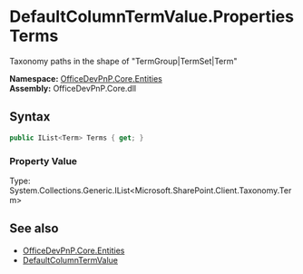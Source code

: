 # DefaultColumnTermValue.Properties Terms
Taxonomy paths in the shape of "TermGroup|TermSet|Term"  

**Namespace:** [OfficeDevPnP.Core.Entities](OfficeDevPnP.Core.Entities.md)  
**Assembly:** OfficeDevPnP.Core.dll  
## Syntax
```C#
public IList<Term> Terms { get; }
```

### Property Value
Type: System.Collections.Generic.IList<Microsoft.SharePoint.Client.Taxonomy.Term>  

## See also
- [OfficeDevPnP.Core.Entities](OfficeDevPnP.Core.Entities.md)
- [DefaultColumnTermValue](OfficeDevPnP.Core.Entities.DefaultColumnTermValue.md) 

